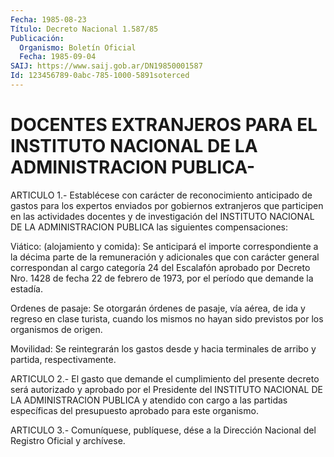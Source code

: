 ```yaml
---
Fecha: 1985-08-23
Título: Decreto Nacional 1.587/85
Publicación:
  Organismo: Boletín Oficial
  Fecha: 1985-09-04
SAIJ: https://www.saij.gob.ar/DN19850001587
Id: 123456789-0abc-785-1000-5891soterced
---
```

# DOCENTES EXTRANJEROS PARA EL INSTITUTO NACIONAL DE LA ADMINISTRACION PUBLICA-

<a id="1"></a>
ARTICULO  1.- Establécese con carácter de reconocimiento anticipado de gastos para  los expertos enviados por gobiernos extranjeros que participen en las  actividades  docentes  y  de  investigación  del INSTITUTO  NACIONAL  DE  LA  ADMINISTRACION  PUBLICA las siguientes compensaciones:

Viático:  (alojamiento  y  comida):  Se  anticipará    el   importe correspondiente  a la décima parte de la remuneración y adicionales que con carácter general  correspondan  al  cargo  categoría 24 del Escalafón aprobado por Decreto Nro. 1428 de fecha 22  de febrero de 1973, por el período que demande la estadía.

Ordenes  de pasaje: Se otorgarán órdenes de pasaje, vía  aérea,  de ida y regreso  en  clase  turista,  cuando los mismos no hayan sido previstos por los organismos de origen.

Movilidad: Se reintegrarán los gastos  desde  y hacia terminales de arribo y partida, respectivamente.

<a id="2"></a>
ARTICULO  2.-  El  gasto  que  demande el cumplimiento del presente decreto será autorizado y aprobado  por el Presidente del INSTITUTO NACIONAL DE LA ADMINISTRACION PUBLICA  y  atendido  con cargo a las partidas específicas del presupuesto aprobado para este  organismo.

<a id="3"></a>
ARTICULO  3.- Comuníquese, publíquese, dése a la Dirección Nacional del Registro Oficial y archívese.